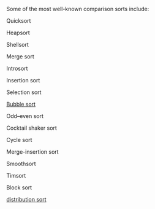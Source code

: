 
Some of the most well-known comparison sorts include:

Quicksort

Heapsort

Shellsort

Merge sort

Introsort

Insertion sort

Selection sort

[Bubble sort](./Bubble)

Odd–even sort

Cocktail shaker sort

Cycle sort

Merge-insertion sort

Smoothsort

Timsort

Block sort

[distribution sort](https://en.wikipedia.org/wiki/Cache-oblivious_distribution_sort)
